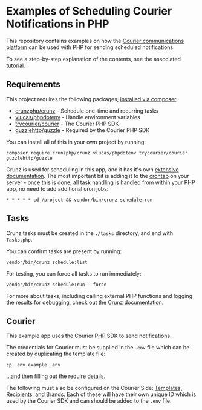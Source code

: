 # Examples of Scheduling Courier Notifications in PHP

This repository contains examples on how the [Courier communications platform](https://www.courier.com/) can be used with PHP for sending scheduled notifications.

To see a step-by-step explanation of the contents, see the associated [tutorial](#).

## Requirements

This project requires the following packages, [installed via composer](https://getcomposer.org/doc/01-basic-usage.md)
- [crunzphp/crunz](https://github.com/crunzphp/crunz) - Schedule one-time and recurring tasks
- [vlucas/phpdotenv](https://github.com/vlucas/phpdotenv) - Handle environment variables 
- [trycourier/courier](https://github.com/trycourier/courier-php) - The Courier PHP SDK
- [guzzlehttp/guzzle](https://github.com/guzzle/guzzle) - Required by the Courier PHP SDK

You can install all of this in your own project by running: 

    composer require crunzphp/crunz vlucas/phpdotenv trycourier/courier guzzlehttp/guzzle

Crunz is used for scheduling in this app, and it has it's own [extensive documentation](https://github.com/crunzphp/crunz). The most important bit is adding it to the [crontab](https://man7.org/linux/man-pages/man5/crontab.5.html) on your server - once this is done, all task handling is handled from within your PHP app, no need to add additional cron jobs:

    * * * * * cd /project && vendor/bin/crunz schedule:run

## Tasks

Crunz tasks must be created in the `./tasks` directory, and end with `Tasks.php`. 

You can confirm tasks are present by running:

    vendor/bin/crunz schedule:list

For testing, you can force all tasks to run immediately:

    vendor/bin/crunz schedule:run --force

For more about tasks, including calling external PHP functions and logging the results for debugging, check out the [Crunz documentation](https://github.com/crunzphp/crunz).

## Courier

This example app uses the Courier PHP SDK to send notifications.

The credentials for Courier must be supplied in the `.env` file which can be created by duplicating the template file:

    cp .env.example .env

...and then filling out the require details.

The following must also be configured on the Courier Side: [Templates, Recipients, and Brands](https://www.courier.com/docs/getting-started/courier-concepts/). Each of these will have their own unique ID which is used by the Courier SDK and can should be added to the `.env` file.